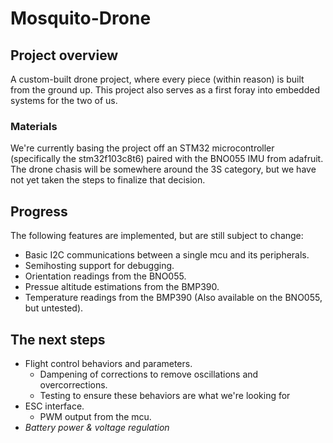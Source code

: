 # Mosquito-Drone

## Project overview

A custom-built drone project, where every piece (within reason) is built from the
ground up. This project also serves as a first foray into embedded systems for the
two of us.

### Materials

We're currently basing the project off an STM32 microcontroller (specifically the
stm32f103c8t6) paired with the BNO055 IMU from adafruit. The drone chasis will be
somewhere around the 3S category, but we have not yet taken the steps to finalize
that decision.

## Progress

The following features are implemented, but are still subject to change:

- Basic I2C communications between a single mcu and its peripherals.
- Semihosting support for debugging.
- Orientation readings from the BNO055.
- Pressue altitude estimations from the BMP390.
- Temperature readings from the BMP390 (Also available on the BNO055, but untested).

## The next steps

- Flight control behaviors and parameters.
  - Dampening of corrections to remove oscillations and overcorrections.
  - Testing to ensure these behaviors are what we're looking for
- ESC interface.
  - PWM output from the mcu.
- *Battery power & voltage regulation*
